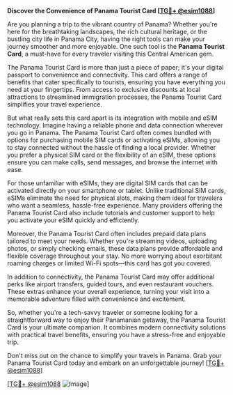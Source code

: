 **Discover the Convenience of Panama Tourist Card [[TG💪+ @esim1088](https://t.me/s/esim1088)]**

Are you planning a trip to the vibrant country of Panama? Whether you're here for the breathtaking landscapes, the rich cultural heritage, or the bustling city life in Panama City, having the right tools can make your journey smoother and more enjoyable. One such tool is the **Panama Tourist Card**, a must-have for every traveler visiting this Central American gem.

The Panama Tourist Card is more than just a piece of paper; it's your digital passport to convenience and connectivity. This card offers a range of benefits that cater specifically to tourists, ensuring you have everything you need at your fingertips. From access to exclusive discounts at local attractions to streamlined immigration processes, the Panama Tourist Card simplifies your travel experience.

But what really sets this card apart is its integration with mobile and eSIM technology. Imagine having a reliable phone and data connection wherever you go in Panama. The Panama Tourist Card often comes bundled with options for purchasing mobile SIM cards or activating eSIMs, allowing you to stay connected without the hassle of finding a local provider. Whether you prefer a physical SIM card or the flexibility of an eSIM, these options ensure you can make calls, send messages, and browse the internet with ease.

For those unfamiliar with eSIMs, they are digital SIM cards that can be activated directly on your smartphone or tablet. Unlike traditional SIM cards, eSIMs eliminate the need for physical slots, making them ideal for travelers who want a seamless, hassle-free experience. Many providers offering the Panama Tourist Card also include tutorials and customer support to help you activate your eSIM quickly and efficiently.

Moreover, the Panama Tourist Card often includes prepaid data plans tailored to meet your needs. Whether you're streaming videos, uploading photos, or simply checking emails, these data plans provide affordable and flexible coverage throughout your stay. No more worrying about exorbitant roaming charges or limited Wi-Fi spots—this card has got you covered.

In addition to connectivity, the Panama Tourist Card may offer additional perks like airport transfers, guided tours, and even restaurant vouchers. These extras enhance your overall experience, turning your visit into a memorable adventure filled with convenience and excitement.

So, whether you're a tech-savvy traveler or someone looking for a straightforward way to enjoy their Panamanian getaway, the Panama Tourist Card is your ultimate companion. It combines modern connectivity solutions with practical travel benefits, ensuring you have a stress-free and enjoyable trip.

Don't miss out on the chance to simplify your travels in Panama. Grab your Panama Tourist Card today and embark on an unforgettable journey! [[TG💪+ @esim1088](https://t.me/s/esim1088)]

[[TG💪+ @esim1088](https://t.me/s/esim1088) ![Image](https://i.postimg.cc/Y0z9fWf4/image.png)]